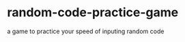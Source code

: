 random-code-practice-game
=========================

a game to practice your speed of inputing random code
